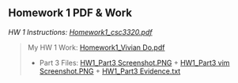 ## Homework 1 PDF & Work

*HW 1 Instructions: [Homework1_csc3320.pdf](https://github.com/odnaiviv/CSC3320/blob/main/Homeworks/Homework%201/Homework1_csc3320.pdf)*

>My HW 1 Work: [Homework1_Vivian Do.pdf](https://github.com/odnaiviv/CSC3320/blob/main/Homeworks/Homework%201/Homework1_Vivian%20Do.pdf)
>* Part 3 Files: [HW1_Part3 Screenshot.PNG](https://github.com/odnaiviv/CSC3320/blob/main/Homeworks/Homework%201/HW1_Part3%20Screenshot.PNG) + [HW1_Part3 vim Screenshot.PNG](https://github.com/odnaiviv/CSC3320/blob/main/Homeworks/Homework%201/HW1_Part3%20vim%20Screenshot.PNG) + [HW1_Part3 Evidence.txt](https://github.com/odnaiviv/CSC3320/blob/main/Homeworks/Homework%201/HW1_Part3%20Evidence.txt)
